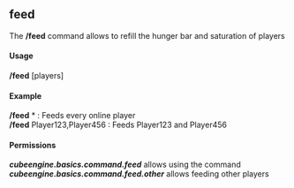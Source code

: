 ## feed ##
The **/feed** command allows to refill the hunger bar and saturation of players

#### Usage ####
**/feed** [players]

#### Example ####
**/feed** * : Feeds every online player  
**/feed** Player123,Player456 : Feeds Player123 and Player456

#### Permissions ####
***cubeengine.basics.command.feed*** allows using the command
***cubeengine.basics.command.feed.other*** allows feeding other players
